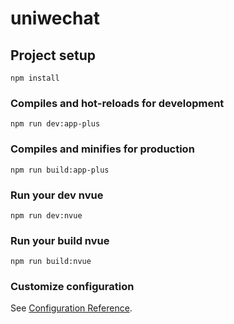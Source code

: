 # uniwechat

## Project setup
```
npm install
```

### Compiles and hot-reloads for development
```
npm run dev:app-plus
```

### Compiles and minifies for production
```
npm run build:app-plus
```

### Run your dev nvue
```
npm run dev:nvue
```

### Run your build nvue
```
npm run build:nvue
```

### Customize configuration
See [Configuration Reference](https://cli.vuejs.org/config/).
